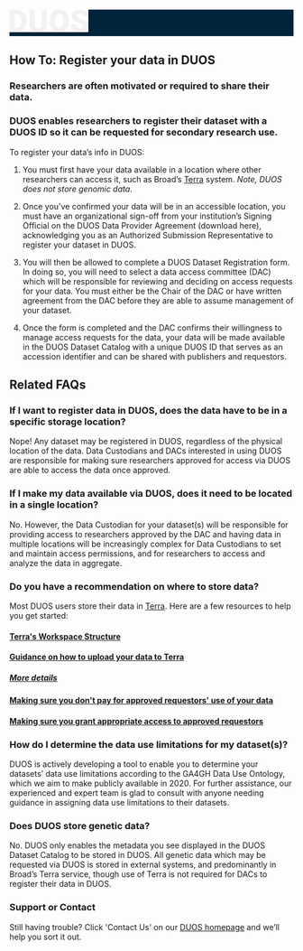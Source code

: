 <h1 style="background-color:#00243c;">
  <link rel="stylesheet" href="duos-ui/assets/css/style.css">
  <img alt="DUOS" src="duos_logo.svg" class="center" width="140px" height="40px">
</h1>

## How To: Register your data in DUOS

### Researchers are often motivated or required to share their data.

### DUOS enables researchers to register their dataset with a DUOS ID so it can be requested for secondary research use. 

To register your data’s info in DUOS:
1. You must first have your data available in a location where other researchers can access it, such as Broad’s [Terra](https://app.terra.bio) system. _Note, DUOS does not store genomic data_.

2. Once you’ve confirmed your data will be in an accessible location, you must have an organizational sign-off from your institution’s Signing Official on the DUOS Data Provider Agreement (download here), acknowledging you as an Authorized Submission Representative to register your dataset in DUOS.

3. You will then be allowed to complete a DUOS Dataset Registration form. In doing so, you will need to select a data access committee (DAC) which will be responsible for reviewing and deciding on access requests for your data. You must either be the Chair of the DAC or have written agreement from the DAC before they are able to assume management of your dataset. 

4. Once the form is completed and the DAC confirms their willingness to manage access requests for the data, your data will be made available in the DUOS Dataset Catalog with a unique DUOS ID that serves as an accession identifier and can be shared with publishers and requestors. 

## Related FAQs

### If I want to register data in DUOS, does the data have to be in a specific storage location?
Nope! Any dataset may be registered in DUOS, regardless of the physical location of the data. Data Custodians and DACs interested in using DUOS are responsible for making sure researchers approved for access via DUOS are able to access the data once approved.
### If I make my data available via DUOS, does it need to be located in a single location?
No. However, the Data Custodian for your dataset(s) will be responsible for providing access to researchers approved by the DAC and having data in multiple locations will be increasingly complex for Data Custodians to set and maintain access permissions, and for researchers to access and analyze the data in aggregate.
### Do you have a recommendation on where to store data?
Most DUOS users store their data in [Terra](https://app.terra.bio). Here are a few resources to help you get started:
#### [Terra's Workspace Structure](https://support.terra.bio/hc/en-us/articles/360024743371-Intro-to-working-with-workspaces)
#### [Guidance on how to upload your data to Terra](https://support.terra.bio/hc/en-us/articles/360024056512-Uploading-to-a-workspace-Google-bucket)
##### [More details](https://support.terra.bio/hc/en-us/articles/360025758392-Managing-data-with-tables-)
#### [Making sure you don't pay for approved requestors' use of your data](https://support.terra.bio/hc/en-us/articles/360029801491-Using-Requester-Pays-workspaces-buckets)
#### [Making sure you grant appropriate access to approved requestors](https://support.terra.bio/hc/en-us/articles/360029801491-Using-Requester-Pays-workspaces-buckets)
### How do I determine the data use limitations for my dataset(s)?
DUOS is actively developing a tool to enable you to determine your datasets’ data use limitations according to the GA4GH Data Use Ontology, which we aim to make publicly available in 2020. For further assistance, our experienced and expert team is glad to consult with anyone needing guidance in assigning data use limitations to their datasets.
### Does DUOS store genetic data?
No. DUOS only enables the metadata you see displayed in the DUOS Dataset Catalog to be stored in DUOS. All genetic data which may be requested via DUOS is stored in external systems, and predominantly in Broad’s Terra service, though use of Terra is not required for DACs to register their data in DUOS.

### Support or Contact

Still having trouble? Click 'Contact Us' on our [DUOS homepage](https://duos.broadinstitute.org/home) and we’ll help you sort it out.
